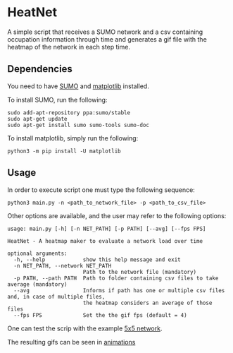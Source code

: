 # HeatNet
A simple script that receives a SUMO network and a csv containing occupation information through time and generates
a gif file with the heatmap of the network in each step time.

## Dependencies 
You need to have [SUMO](https://github.com/eclipse/sumo) and [matplotlib](https://matplotlib.org/) installed. 

To install SUMO, run the following:

```
sudo add-apt-repository ppa:sumo/stable
sudo apt-get update
sudo apt-get install sumo sumo-tools sumo-doc 
```

To install matplotlib, simply run the following:

```
python3 -m pip install -U matplotlib
```


## Usage
In order to execute script one must type the following sequence:

```
python3 main.py -n <path_to_network_file> -p <path_to_csv_file>
```

Other options are available, and the user may refer to the following options:

```
usage: main.py [-h] [-n NET_PATH] [-p PATH] [--avg] [--fps FPS]

HeatNet - A heatmap maker to evaluate a network load over time

optional arguments:
  -h, --help            show this help message and exit
  -n NET_PATH, --network NET_PATH
                        Path to the network file (mandatory)
  -p PATH, --path PATH  Path to folder containing csv files to take average (mandatory)
  --avg                 Informs if path has one or multiple csv files and, in case of multiple files, 
                        the heatmap considers an average of those files
  --fps FPS             Set the the gif fps (default = 4)
```

One can test the scrip with the example [5x5 network](https://github.com/guidytz/HeatNet/tree/master/cenario/5x5).

The resulting gifs can be seen in [animations](https://github.com/guidytz/HeatNet/tree/master/animations)